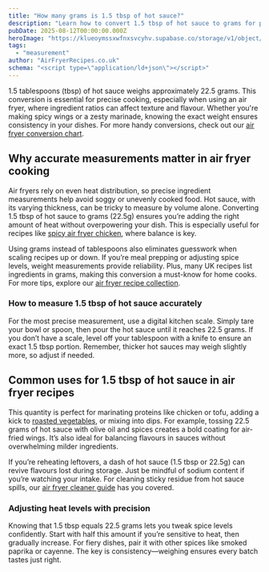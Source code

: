 ```yaml
---
title: "How many grams is 1.5 tbsp of hot sauce?"
description: "Learn how to convert 1.5 tbsp of hot sauce to grams for precise cooking. Perfect for air fryer recipes and UK measurements."
pubDate: 2025-08-12T00:00:00.000Z
heroImage: "https://klueoymssxwfnxsvcyhv.supabase.co/storage/v1/object/public/md/how-many-grams-is-1-5-tbsp-of-hot-sauce-b1495c17.webp"
tags:
  - "measurement"
author: "AirFryerRecipes.co.uk"
schema: "<script type=\"application/ld+json\"></script>"
---
```


<p>1.5 tablespoons (tbsp) of hot sauce weighs approximately 22.5 grams. This conversion is essential for precise cooking, especially when using an air fryer, where ingredient ratios can affect texture and flavour. Whether you're making spicy wings or a zesty marinade, knowing the exact weight ensures consistency in your dishes. For more handy conversions, check out our <a href=https://www.airfryerrecipe.co.uk/air-fryer-conversion-chart>air fryer conversion chart</a>.</p>  

<h2>Why accurate measurements matter in air fryer cooking</h2>  
<p>Air fryers rely on even heat distribution, so precise ingredient measurements help avoid soggy or unevenly cooked food. Hot sauce, with its varying thickness, can be tricky to measure by volume alone. Converting 1.5 tbsp of hot sauce to grams (22.5g) ensures you’re adding the right amount of heat without overpowering your dish. This is especially useful for recipes like <a href=https://www.airfryerrecipe.co.uk/recipe-category/chicken>spicy air fryer chicken</a>, where balance is key.</p>  

<p>Using grams instead of tablespoons also eliminates guesswork when scaling recipes up or down. If you’re meal prepping or adjusting spice levels, weight measurements provide reliability. Plus, many UK recipes list ingredients in grams, making this conversion a must-know for home cooks. For more tips, explore our <a href=https://www.airfryerrecipe.co.uk/recipes>air fryer recipe collection</a>.</p>  

<h3>How to measure 1.5 tbsp of hot sauce accurately</h3>  
<p>For the most precise measurement, use a digital kitchen scale. Simply tare your bowl or spoon, then pour the hot sauce until it reaches 22.5 grams. If you don’t have a scale, level off your tablespoon with a knife to ensure an exact 1.5 tbsp portion. Remember, thicker hot sauces may weigh slightly more, so adjust if needed.</p>  

<h2>Common uses for 1.5 tbsp of hot sauce in air fryer recipes</h2>  
<p>This quantity is perfect for marinating proteins like chicken or tofu, adding a kick to <a href=https://www.airfryerrecipe.co.uk/recipe-category/vegetables>roasted vegetables</a>, or mixing into dips. For example, tossing 22.5 grams of hot sauce with olive oil and spices creates a bold coating for air-fried wings. It’s also ideal for balancing flavours in sauces without overwhelming milder ingredients.</p>  

<p>If you’re reheating leftovers, a dash of hot sauce (1.5 tbsp or 22.5g) can revive flavours lost during storage. Just be mindful of sodium content if you’re watching your intake. For cleaning sticky residue from hot sauce spills, our <a href=https://www.airfryerrecipe.co.uk/air-fryer-cleaner>air fryer cleaner guide</a> has you covered.</p>  

<h3>Adjusting heat levels with precision</h3>  
<p>Knowing that 1.5 tbsp equals 22.5 grams lets you tweak spice levels confidently. Start with half this amount if you’re sensitive to heat, then gradually increase. For fiery dishes, pair it with other spices like smoked paprika or cayenne. The key is consistency—weighing ensures every batch tastes just right.</p>